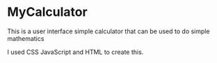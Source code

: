 # MyCalculator
This is a user interface simple calculator that can be used to do simple mathematics

I used CSS JavaScript and HTML to create this.
